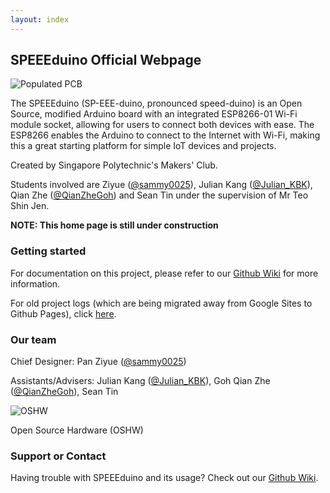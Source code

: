 ```yaml
---
layout: index
---
```


## SPEEEduino Official Webpage

![Populated PCB](https://github.com/sammy0025/SPEEEduino/raw/master/Image%20Assets/PCBPreview-Front-Populated.png)

The SPEEEduino (SP-EEE-duino, pronounced speed-duino) is an Open Source, modified Arduino board with an integrated ESP8266-01 Wi-Fi module socket, allowing for users to connect both devices with ease. The ESP8266 enables the Arduino to connect to the Internet with Wi-Fi, making this a great starting platform for simple IoT devices and projects.

Created by Singapore Polytechnic's Makers' Club.

Students involved are Ziyue ([@sammy0025](https://twitter.com/sammy0025)), Julian Kang ([@Julian_KBK](https://twitter.com/Julian_KBK)), Qian Zhe ([@QianZheGoh](https://twitter.com/QianZheGoh)) and Sean Tin under the supervision of Mr Teo Shin Jen.

**NOTE: This home page is still under construction**

### Getting started

For documentation on this project, please refer to our [Github Wiki](https://github.com/sammy0025/SPEEEduino/wiki) for more information.

For old project logs (which are being migrated away from Google Sites to Github Pages), click [here](https://sites.google.com/view/speeeduino/home).

### Our team
Chief Designer: Pan Ziyue ([@sammy0025](https://twitter.com/sammy0025))

Assistants/Advisers: Julian Kang ([@Julian_KBK](https://twitter.com/Julian_KBK)), Goh Qian Zhe ([@QianZheGoh](https://twitter.com/QianZheGoh)), Sean Tin

![OSHW](https://www.oshwa.org/wp-content/uploads/2014/03/oshw-logo-100-px.png)

Open Source Hardware (OSHW)

### Support or Contact

Having trouble with SPEEEduino and its usage? Check out our [Github Wiki](https://github.com/sammy0025/SPEEEduino/wiki).
